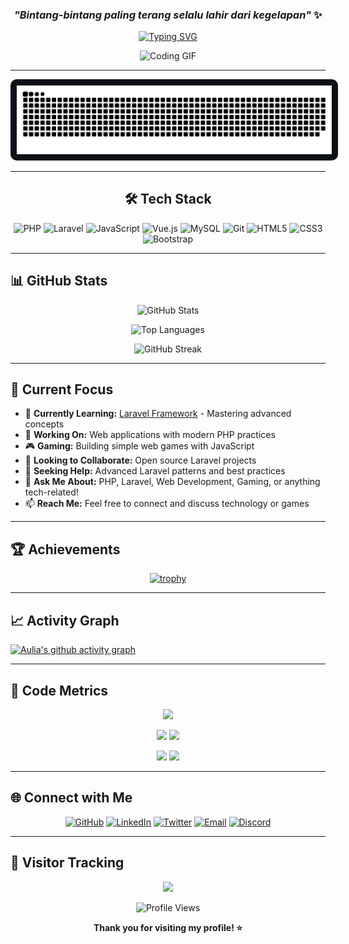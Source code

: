 <div align="center">

### *"Bintang-bintang paling terang selalu lahir dari kegelapan"* ✨

[![Typing SVG](https://readme-typing-svg.herokuapp.com?font=Fira+Code&pause=1000&color=00D9FF&center=true&vCenter=true&width=435&lines=Full+Stack+Developer;Laravel+Enthusiast;Tech+Writer;Problem+Solver;Game+Lover&background=0D1117)](https://git.io/typing-svg)

<img src="https://media0.giphy.com/media/v1.Y2lkPTc5MGI3NjExc2FoNzJjazMwbTltdDUzN3ZwYjF3NzdjOGtteWhpZXA0Y3kxbDh1ciZlcD12MV9pbnRlcm5hbF9naWZfYnlfaWQmY3Q9Zw/3WnrqPEnnCQkTCWFrl/giphy.gif" width="300" alt="Coding GIF"/>

</div>

---


<div align="center">

<img src="https://raw.githubusercontent.com/Platane/snk/output/github-contribution-grid-snake-dark.svg" alt="Pacman eating contributions" style="background-color: #0d1117; border-radius: 10px; padding: 10px;"/>

</div>

<div align="center">

---

## 🛠️ Tech Stack

![PHP](https://img.shields.io/badge/PHP-777BB4?style=for-the-badge&logo=php&logoColor=white&labelColor=1a1a1a&color=2d3748)
![Laravel](https://img.shields.io/badge/Laravel-FF2D20?style=for-the-badge&logo=laravel&logoColor=white&labelColor=1a1a1a&color=2d3748)
![JavaScript](https://img.shields.io/badge/JavaScript-F7DF1E?style=for-the-badge&logo=javascript&logoColor=black&labelColor=1a1a1a&color=2d3748)
![Vue.js](https://img.shields.io/badge/Vue.js-35495E?style=for-the-badge&logo=vue.js&logoColor=4FC08D&labelColor=1a1a1a&color=2d3748)
![MySQL](https://img.shields.io/badge/MySQL-005C84?style=for-the-badge&logo=mysql&logoColor=white&labelColor=1a1a1a&color=2d3748)
![Git](https://img.shields.io/badge/Git-F05032?style=for-the-badge&logo=git&logoColor=white&labelColor=1a1a1a&color=2d3748)
![HTML5](https://img.shields.io/badge/HTML5-E34F26?style=for-the-badge&logo=html5&logoColor=white&labelColor=1a1a1a&color=2d3748)
![CSS3](https://img.shields.io/badge/CSS3-1572B6?style=for-the-badge&logo=css3&logoColor=white&labelColor=1a1a1a&color=2d3748)
![Bootstrap](https://img.shields.io/badge/Bootstrap-563D7C?style=for-the-badge&logo=bootstrap&logoColor=white&labelColor=1a1a1a&color=2d3748)

</div>

---

## 📊 GitHub Stats

<div align="center">
  
![GitHub Stats](https://github-readme-stats.vercel.app/api?username=AuliaRamadhani060&show_icons=true&theme=github_dark&hide_border=true&count_private=true&bg_color=0d1117&title_color=00d9ff&text_color=c9d1d9&icon_color=00d9ff)

![Top Languages](https://github-readme-stats.vercel.app/api/top-langs/?username=AuliaRamadhani060&layout=compact&theme=github_dark&hide_border=true&bg_color=0d1117&title_color=00d9ff&text_color=c9d1d9)

![GitHub Streak](https://github-readme-streak-stats.herokuapp.com/?user=AuliaRamadhani060&theme=github-dark-blue&hide_border=true&background=0d1117&stroke=21262d&ring=00d9ff&fire=00d9ff&currStreakLabel=c9d1d9)

</div>

---

## 🎯 Current Focus

- 🌱 **Currently Learning:** [Laravel Framework](https://laravel.com) - Mastering advanced concepts
- 🔭 **Working On:** Web applications with modern PHP practices
- 🎮 **Gaming:** Building simple web games with JavaScript
- 👯 **Looking to Collaborate:** Open source Laravel projects
- 🤔 **Seeking Help:** Advanced Laravel patterns and best practices
- 💬 **Ask Me About:** PHP, Laravel, Web Development, Gaming, or anything tech-related!
- 📫 **Reach Me:** Feel free to connect and discuss technology or games

---

## 🏆 Achievements

<div align="center">

[![trophy](https://github-profile-trophy.vercel.app/?username=AuliaRamadhani060&theme=discord&no-frame=true&row=1&column=6&margin-w=15&margin-h=15)](https://github.com/ryo-ma/github-profile-trophy)

</div>

---

## 📈 Activity Graph

[![Aulia's github activity graph](https://github-readme-activity-graph.vercel.app/graph?username=AuliaRamadhani060&theme=github-compact&hide_border=true&bg_color=0d1117&color=00d9ff&line=00d9ff&point=c9d1d9)](https://github.com/ashutosh00710/github-readme-activity-graph)

---

## 🌟 Code Metrics

<div align="center">

![](https://github-profile-summary-cards.vercel.app/api/cards/profile-details?username=AuliaRamadhani060&theme=github_dark)

![](https://github-profile-summary-cards.vercel.app/api/cards/repos-per-language?username=AuliaRamadhani060&theme=github_dark) ![](https://github-profile-summary-cards.vercel.app/api/cards/most-commit-language?username=AuliaRamadhani060&theme=github_dark)

![](https://github-profile-summary-cards.vercel.app/api/cards/stats?username=AuliaRamadhani060&theme=github_dark) ![](https://github-profile-summary-cards.vercel.app/api/cards/productive-time?username=AuliaRamadhani060&theme=github_dark&utcOffset=7)

</div>

---

## 🌐 Connect with Me

<div align="center">

[![GitHub](https://img.shields.io/badge/GitHub-100000?style=for-the-badge&logo=github&logoColor=white&labelColor=1a1a1a&color=161b22)](https://github.com/AuliaRamadhani060)
[![LinkedIn](https://img.shields.io/badge/LinkedIn-0077B5?style=for-the-badge&logo=linkedin&logoColor=white&labelColor=1a1a1a&color=161b22)](https://linkedin.com/in/your-profile)
[![Twitter](https://img.shields.io/badge/Twitter-1DA1F2?style=for-the-badge&logo=twitter&logoColor=white&labelColor=1a1a1a&color=161b22)](https://twitter.com/your-handle)
[![Email](https://img.shields.io/badge/Email-D14836?style=for-the-badge&logo=gmail&logoColor=white&labelColor=1a1a1a&color=161b22)](mailto:your.email@example.com)
[![Discord](https://img.shields.io/badge/Discord-7289DA?style=for-the-badge&logo=discord&logoColor=white&labelColor=1a1a1a&color=161b22)](https://discord.gg/your-server)

</div>

---

## 💫 Visitor Tracking

<div align="center">

![](https://visitcount.itsvg.in/api?id=AuliaRamadhani060&icon=5&color=0)

</div>


<div align="center">

![Profile Views](https://komarev.com/ghpvc/?username=AuliaRamadhani060&color=00d9ff&style=for-the-badge&label=Profile+Views)

**Thank you for visiting my profile! ⭐**
</div>